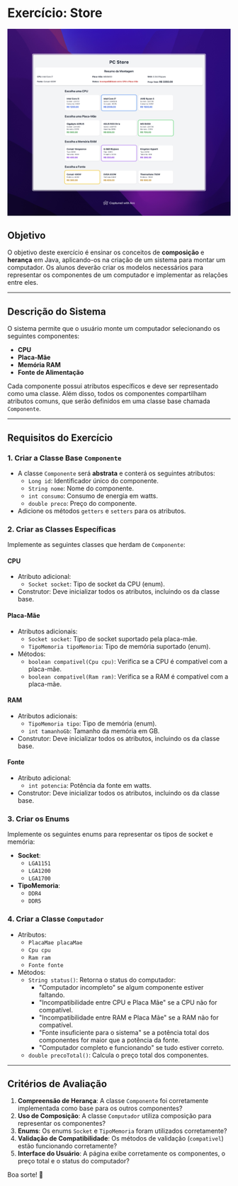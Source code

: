 # Exercício: Store

![Exemplo de Tela](./doc/screen.jpeg)

## Objetivo
O objetivo deste exercício é ensinar os conceitos de **composição** e **herança** em Java, aplicando-os na criação de um sistema para montar um computador. Os alunos deverão criar os modelos necessários para representar os componentes de um computador e implementar as relações entre eles.

---

## Descrição do Sistema
O sistema permite que o usuário monte um computador selecionando os seguintes componentes:
- **CPU**
- **Placa-Mãe**
- **Memória RAM**
- **Fonte de Alimentação**

Cada componente possui atributos específicos e deve ser representado como uma classe. Além disso, todos os componentes compartilham atributos comuns, que serão definidos em uma classe base chamada `Componente`.

---

## Requisitos do Exercício

### 1. Criar a Classe Base `Componente`
- A classe `Componente` será **abstrata** e conterá os seguintes atributos:
  - `Long id`: Identificador único do componente.
  - `String nome`: Nome do componente.
  - `int consumo`: Consumo de energia em watts.
  - `double preco`: Preço do componente.
- Adicione os métodos `getters` e `setters` para os atributos.

### 2. Criar as Classes Específicas
Implemente as seguintes classes que herdam de `Componente`:

#### **CPU**
- Atributo adicional:
  - `Socket socket`: Tipo de socket da CPU (enum).
- Construtor: Deve inicializar todos os atributos, incluindo os da classe base.

#### **Placa-Mãe**
- Atributos adicionais:
  - `Socket socket`: Tipo de socket suportado pela placa-mãe.
  - `TipoMemoria tipoMemoria`: Tipo de memória suportado (enum).
- Métodos:
  - `boolean compativel(Cpu cpu)`: Verifica se a CPU é compatível com a placa-mãe.
  - `boolean compativel(Ram ram)`: Verifica se a RAM é compatível com a placa-mãe.

#### **RAM**
- Atributos adicionais:
  - `TipoMemoria tipo`: Tipo de memória (enum).
  - `int tamanhoGb`: Tamanho da memória em GB.
- Construtor: Deve inicializar todos os atributos, incluindo os da classe base.

#### **Fonte**
- Atributo adicional:
  - `int potencia`: Potência da fonte em watts.
- Construtor: Deve inicializar todos os atributos, incluindo os da classe base.

### 3. Criar os Enums
Implemente os seguintes enums para representar os tipos de socket e memória:
- **Socket**:
  - `LGA1151`
  - `LGA1200`
  - `LGA1700`
- **TipoMemoria**:
  - `DDR4`
  - `DDR5`

### 4. Criar a Classe `Computador`
- Atributos:
  - `PlacaMae placaMae`
  - `Cpu cpu`
  - `Ram ram`
  - `Fonte fonte`
- Métodos:
  - `String status()`: Retorna o status do computador:
    - "Computador incompleto" se algum componente estiver faltando.
    - "Incompatibilidade entre CPU e Placa Mãe" se a CPU não for compatível.
    - "Incompatibilidade entre RAM e Placa Mãe" se a RAM não for compatível.
    - "Fonte insuficiente para o sistema" se a potência total dos componentes for maior que a potência da fonte.
    - "Computador completo e funcionando" se tudo estiver correto.
  - `double precoTotal()`: Calcula o preço total dos componentes.

---

## Critérios de Avaliação
1. **Compreensão de Herança**: A classe `Componente` foi corretamente implementada como base para os outros componentes?
2. **Uso de Composição**: A classe `Computador` utiliza composição para representar os componentes?
3. **Enums**: Os enums `Socket` e `TipoMemoria` foram utilizados corretamente?
4. **Validação de Compatibilidade**: Os métodos de validação (`compativel`) estão funcionando corretamente?
5. **Interface do Usuário**: A página exibe corretamente os componentes, o preço total e o status do computador?


Boa sorte! 🚀